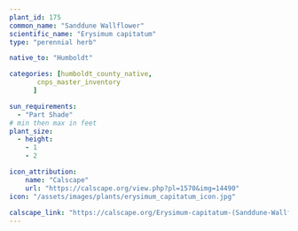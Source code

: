 ```yaml
---
plant_id: 175 
common_name: "Sanddune Wallflower"
scientific_name: "Erysimum capitatum"
type: "perennial herb"

native_to: "Humboldt"

categories: [humboldt_county_native,
       cnps_master_inventory
      ]

sun_requirements:
  - "Part Shade"
# min then max in feet
plant_size:
  - height: 
    - 1
    - 2

icon_attribution: 
    name: "Calscape"
    url: "https://calscape.org/view.php?pl=1570&img=14490"
icon: "/assets/images/plants/erysimum_capitatum_icon.jpg"
 
calscape_link: "https://calscape.org/Erysimum-capitatum-(Sanddune-Wallflower)"
---
```

